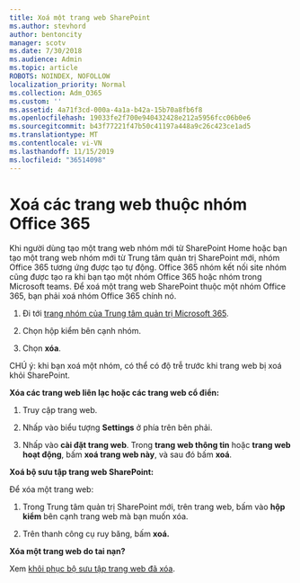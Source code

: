 ```yaml
---
title: Xoá một trang web SharePoint
ms.author: stevhord
author: bentoncity
manager: scotv
ms.date: 7/30/2018
ms.audience: Admin
ms.topic: article
ROBOTS: NOINDEX, NOFOLLOW
localization_priority: Normal
ms.collection: Adm_O365
ms.custom: ''
ms.assetid: 4a71f3cd-000a-4a1a-b42a-15b70a8fb6f8
ms.openlocfilehash: 19033fe2f700e940432428e212a5956fcc06b0e6
ms.sourcegitcommit: b43f77221f47b50c41197a448a9c26c423ce1ad5
ms.translationtype: MT
ms.contentlocale: vi-VN
ms.lasthandoff: 11/15/2019
ms.locfileid: "36514098"
---
```

# <a name="delete-sites-that-belong-to-an-office-365-group"></a>Xoá các trang web thuộc nhóm Office 365

Khi người dùng tạo một trang web nhóm mới từ SharePoint Home hoặc bạn tạo một trang web nhóm mới từ Trung tâm quản trị SharePoint mới, nhóm Office 365 tương ứng được tạo tự động. Office 365 nhóm kết nối site nhóm cũng được tạo ra khi bạn tạo một nhóm Office 365 hoặc nhóm trong Microsoft teams. Để xoá một trang web SharePoint thuộc một nhóm Office 365, bạn phải xoá nhóm Office 365 chính nó. 
  
1. Đi tới [trang nhóm của Trung tâm quản trị Microsoft 365](https://portal.office.com/adminportal/home#/groups).
    
2. Chọn hộp kiểm bên cạnh nhóm.
    
3. Chọn **xóa**.
    
CHÚ ý: khi bạn xoá một nhóm, có thể có độ trễ trước khi trang web bị xoá khỏi SharePoint.
  
**Xóa các trang web liên lạc hoặc các trang web cổ điển:**

1. Truy cập trang web.
  
2. Nhấp vào biểu tượng **Settings** ở phía trên bên phải. 
  
3. Nhấp vào **cài đặt trang web**. Trong **trang web thông tin** hoặc **trang web hoạt động**, bấm **xoá trang web này**, và sau đó bấm **xoá**.
  
**Xoá bộ sưu tập trang web SharePoint:**

Để xóa một trang web:
  
1. Trong Trung tâm quản trị SharePoint mới, trên trang web, bấm vào **hộp kiểm** bên cạnh trang web mà bạn muốn xóa. 
    
2. Trên thanh công cụ ruy băng, bấm **xoá.**
    
**Xóa một trang web do tai nạn?**

Xem [khôi phục bộ sưu tập trang web đã xóa](https://go.microsoft.com/fwlink/?linkid=867660).
  

